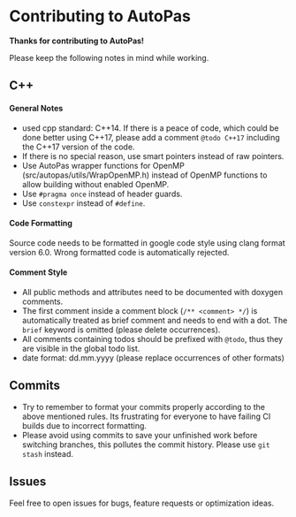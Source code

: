 # Contributing to AutoPas

**Thanks for contributing to AutoPas!** 

Please keep the following notes in mind while working.

## C++
#### General Notes
* used cpp standard: C++14. If there is a peace of code, which could be done better using C++17, please add a comment `@todo C++17` including the C++17 version of the code.
* If there is no special reason, use smart pointers instead of raw pointers.
* Use AutoPas wrapper functions for OpenMP (src/autopas/utils/WrapOpenMP.h) instead of OpenMP functions to allow building without enabled OpenMP.
* Use `#pragma once` instead of header guards.
* Use `constexpr` instead of `#define`.

#### Code Formatting
Source code needs to be formatted in google code style using clang format version 6.0. Wrong formatted code is automatically rejected.

#### Comment Style
* All public methods and attributes need to be documented with doxygen comments.
* The first comment inside a comment block (`/** <comment> */`) is automatically treated as brief comment and needs to end with a dot. The `brief` keyword is omitted (please delete occurrences).
* All comments containing todos should be prefixed with `@todo`, thus they are visible in the global todo list.
* date format: dd.mm.yyyy (please replace occurrences of other formats)

## Commits
* Try to remember to format your commits properly according to the above mentioned rules. Its frustrating for everyone to have failing CI builds due to incorrect formatting.
* Please avoid using commits to save your unfinished work before switching branches, this pollutes the commit history. Please use `git stash` instead.

## Issues
Feel free to open issues for bugs, feature requests or optimization ideas.